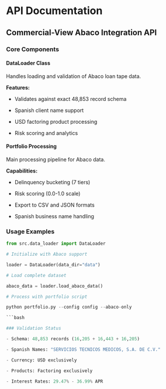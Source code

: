 # API Documentation

## Commercial-View Abaco Integration API

### Core Components

#### DataLoader Class

Handles loading and validation of Abaco loan tape data.

**Features:**

- Validates against exact 48,853 record schema

- Spanish client name support

- USD factoring product processing

- Risk scoring and analytics

#### Portfolio Processing

Main processing pipeline for Abaco data.

**Capabilities:**

- Delinquency bucketing (7 tiers)

- Risk scoring (0.0-1.0 scale)

- Export to CSV and JSON formats

- Spanish business name handling

### Usage Examples

```python
from src.data_loader import DataLoader

# Initialize with Abaco support

loader = DataLoader(data_dir="data")

# Load complete dataset

abaco_data = loader.load_abaco_data()

# Process with portfolio script

python portfolio.py --config config --abaco-only

```bash

### Validation Status

- Schema: 48,853 records (16,205 + 16,443 + 16,205)

- Spanish Names: "SERVICIOS TECNICOS MEDICOS, S.A. DE C.V."

- Currency: USD exclusively

- Products: Factoring exclusively

- Interest Rates: 29.47% - 36.99% APR
